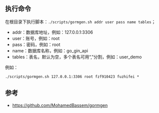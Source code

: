 ## 执行命令
在根目录下执行脚本：`./scripts/gormgen.sh addr user pass name tables`；
- addr：数据库地址，例如：127.0.0.1:3306
- user：账号，例如：root
- pass：密码，例如：root
- name：数据库名称，例如：go_gin_api
- tables：表名，默认为空，多个表名可用“,”分割，例如：user_demo

例如：
```
./scripts/gormgen.sh 127.0.0.1:3306 root fzf910423 fuzhifei *
```

## 参考
- https://github.com/MohamedBassem/gormgen